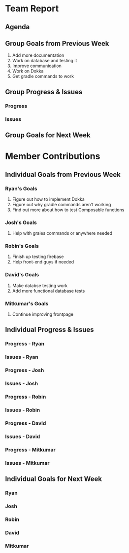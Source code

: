 # Team Report

## Agenda
## Group Goals from Previous Week
1. Add more documentation
2. Work on database and testing it
3. Improve communication
4. Work on Dokka
5. Get gradle commands to work

## Group Progress & Issues
### Progress

### Issues

## Group Goals for Next Week

# Member Contributions

## Individual Goals from Previous Week
### Ryan's Goals
1. Figure out how to implement Dokka
2. Figure out why gradle commands aren't working
3. Find out more about how to test Composable functions  
### Josh's Goals
1. Help with grales commands or anywhere needed
### Robin's Goals
1. Finish up testing firebase
2. Help front-end guys if needed
### David's Goals
1. Make databse testing work
2. Add more functional database tests
### Mitkumar's Goals
1. Continue improving frontpage

## Individual Progress & Issues
### Progress - Ryan

### Issues - Ryan

### Progress - Josh

### Issues - Josh

### Progress - Robin

### Issues - Robin

### Progress - David

### Issues - David

### Progress - Mitkumar
 
### Issues - Mitkumar
     
## Individual Goals for Next Week
### Ryan

### Josh

### Robin

### David
 
### Mitkumar

